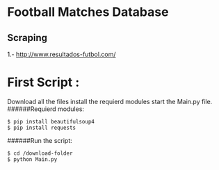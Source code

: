 # Football Matches Database

## Scraping

1.- http://www.resultados-futbol.com/

# First Script :
Download all the files install the requierd modules start the Main.py file.
######Requierd modules:
```ssh
$ pip install beautifulsoup4
$ pip install requests
```
######Run the script:
```ssh
$ cd /download-folder
$ python Main.py
```